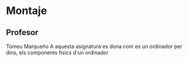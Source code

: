 # Montaje
## Profesor
Tomeu Marqueño
A aquesta asignatura es dona com es un ordinador per dins, els components fisics d'un ordinador